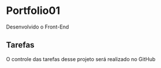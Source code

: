 # Portfolio01
Desenvolvido o Front-End

## Tarefas

O controle das tarefas desse projeto será realizado no GitHub